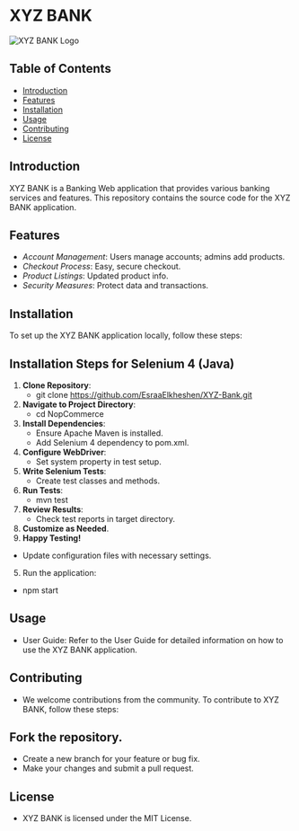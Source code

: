 # XYZ BANK

![XYZ BANK Logo](chrome-extension://difoiogjjojoaoomphldepapgpbgkhkb/assets/logo-OYJ34ERC.png)

## Table of Contents

- [Introduction](#introduction)
- [Features](#features)
- [Installation](#installation)
- [Usage](#usage)
- [Contributing](#contributing)
- [License](#license)

## Introduction

XYZ BANK is a Banking Web application that provides various banking services and features. This repository contains the source code for the XYZ BANK application.

## Features

- *Account Management*: Users manage accounts; admins add products.
- *Checkout Process*: Easy, secure checkout.
- *Product Listings*: Updated product info.
- *Security Measures*: Protect data and transactions.

## Installation

To set up the XYZ BANK application locally, follow these steps:

## Installation Steps for Selenium 4 (Java)

1. **Clone Repository**:
   - git clone <https://github.com/EsraaElkheshen/XYZ-Bank.git>
2. **Navigate to Project Directory**:
   - cd NopCommerce
3. **Install Dependencies**:
   - Ensure Apache Maven is installed.
   - Add Selenium 4 dependency to pom.xml.
4. **Configure WebDriver**:
   - Set system property in test setup.
5. **Write Selenium Tests**:
   - Create test classes and methods.
6. **Run Tests**:
   - mvn test
7. **Review Results**:
   - Check test reports in target directory.
8. **Customize as Needed**.
9. **Happy Testing!**


* Update configuration files with necessary settings.
5. Run the application:
*   npm start

## Usage
* User Guide: Refer to the User Guide for detailed information on how to use the XYZ BANK application.

## Contributing
* We welcome contributions from the community. To contribute to XYZ BANK, follow these steps:

## Fork the repository.
* Create a new branch for your feature or bug fix.
* Make your changes and submit a pull request.

## License
* XYZ BANK is licensed under the MIT License.